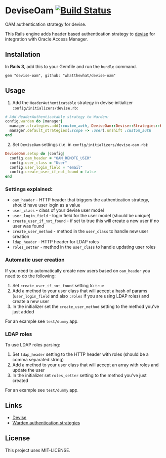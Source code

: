 # DeviseOam [![Build Status](https://secure.travis-ci.org/whatthewhat/devise-oam.png)](http://travis-ci.org/whatthewhat/devise-oam)

OAM authentication strategy for devise.

This Rails engine adds header based authentication strategy to [devise](https://github.com/plataformatec/devise) for 
integration with Oracle Access Manager. 

## Installation
In **Rails 3**, add this to your Gemfile and run the `bundle` command.

    gem "devise-oam", github: "whatthewhat/devise-oam"

## Usage
1) Add the `HeaderAuthenticatable` strategy in devise initializer `config/initializers/devise.rb`:

```ruby
# Add HeaderAuthenticatable strategy to Warden:
config.warden do |manager|
  manager.strategies.add(:custom_auth, DeviseOam::Devise::Strategies::HeaderAuthenticatable)
  manager.default_strategies(:scope => :user).unshift :custom_auth
end
```

2) Set `DeviseOam` settings (i.e. in `config/initializers/devise-oam.rb`):

```ruby
DeviseOam.setup do |config|
  config.oam_header = "OAM_REMOTE_USER"
  config.user_class = "User"
  config.user_login_field = "email"
  config.create_user_if_not_found = false
end
```
### Settings explained:
* `oam_header` - HTTP header that triggers the authentication strategy, should have user login as a value
* `user_class` - class of your devise user model
* `user_login_field` - login field for the user model (should be unique)
* `create_user_if_not_found` - if set to true this will create a new user if no user was found
* `create_user_method` - method in the `user_class` to handle new user creation
* `ldap_header` - HTTP header for LDAP roles
* `roles_setter` - method in the `user_class` to handle updating user roles

### Automatic user creation
If you need to automatically create new users based on `oam_header` you need to do the following:

1. Set `create_user_if_not_found` setting to `true`
2. Add a method to your user class that will accept a hash of params (`user_login_field` and also `:roles` if you are using LDAP roles) and create a new user
3. In the initializer set the `create_user_method` setting to the method you've just added

For an example see `test/dummy` app.

### LDAP roles
To use LDAP roles parsing:

1. Set `ldap_header` setting to the HTTP header with roles (should be a comma separated string)
2. Add a method to your user class that will accept an array with roles and update the user
3. In the initializer set `roles_setter` setting to the method you've just created

For an example see `test/dummy` app.

## Links
* [Devise](https://github.com/plataformatec/devise)
* [Warden authentication strategies](https://github.com/hassox/warden/wiki/Strategies)

## License

This project uses MIT-LICENSE.